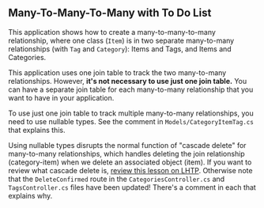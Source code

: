 ## Many-To-Many-To-Many with To Do List

This application shows how to create a many-to-many-to-many relationship, where one class (`Item`) is in two separate many-to-many relationships (with `Tag` and `Category`): Items and Tags, and Items and Categories.

This application uses one join table to track the two many-to-many relationships. However, **it's not necessary to use just one join table.** You can have a separate join table for each many-to-many relationship that you want to have in your application. 

To use just one join table to track multiple many-to-many relationships, you need to use nullable types. See the comment in `Models/CategoryItemTag.cs` that explains this. 

Using nullable types disrupts the normal function of "cascade delete" for many-to-many relationships, which handles deleting the join relationship (category-item) when we delete an associated object (item). If you want to review what cascade delete is, [review this lesson on LHTP](https://www.learnhowtoprogram.com/c-and-net/many-to-many-relationships/many-to-many-delete-functionality). Otherwise note that the `DeleteConfirmed` route in the `CategoriesController.cs` and `TagsController.cs` files have been updated! There's a comment in each that explains why.